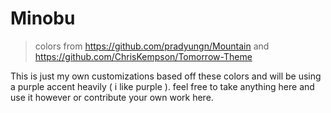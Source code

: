 # Minobu

> colors from https://github.com/pradyungn/Mountain and https://github.com/ChrisKempson/Tomorrow-Theme


This is just my own customizations based off these colors and will be using a purple accent heavily ( i like purple ).
feel free to take anything here and use it however or contribute your own work here.
